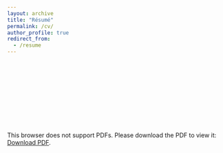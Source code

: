 ```yaml
---
layout: archive
title: "Résumé"
permalink: /cv/
author_profile: true
redirect_from:
  - /resume
---
```


<!-- {% include base_path %} -->

<!-- If the embedded PDF below does not load, you can download my Résumé from [here](https://drive.google.com/file/d/1HnFmbFf03i2dROonYMBMzD0xJxEdmJI-/view?usp=share_link). -->

<!-- <embed src="https://github.com/sbhambr1/sbhambr1.github.io/raw/main/files/R%C3%A9sum%C3%A9.pdf"" type="application/pdf" width="800px" height="2100px" /> -->

<!-- TODO: Fix this -->
<!-- <object data="https://github.com/sbhambr1/sbhambr1.github.io/raw/main/files/R%C3%A9sum%C3%A9.pdf" width="1000" height="1000" type='application/pdf'></object> -->

<!-- <iframe class="render-viewer " src="https://github.com/sbhambr1/sbhambr1.github.io/raw/main/files/R%C3%A9sum%C3%A9.pdf" sandbox="allow-scripts allow-same-origin allow-top-navigation" title="File display" name="ea505887-29da-4792-a165-ee8445438a6c"></iframe> -->

<!-- <iframe
    src="https://drive.google.com/file/d/1HnFmbFf03i2dROonYMBMzD0xJxEdmJI-/view?usp=share_link"
    frameBorder="0"
    scrolling="auto"
    height="100%"
    width="100%"
></iframe> -->

<object data="https://drive.google.com/file/d/1HnFmbFf03i2dROonYMBMzD0xJxEdmJI-/view?usp=share_link" type="application/pdf" width="700px" height="700px">
    <embed src="https://drive.google.com/file/d/1HnFmbFf03i2dROonYMBMzD0xJxEdmJI-/view?usp=share_link">
        <p>This browser does not support PDFs. Please download the PDF to view it: <a href="https://drive.google.com/file/d/1HnFmbFf03i2dROonYMBMzD0xJxEdmJI-/view?usp=share_link">Download PDF</a>.</p>
    </embed>
</object>
